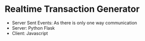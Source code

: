 # Realtime Transaction Generator

- Server Sent Events: As there is only one way communication
- Server: Python Flask
- Client: Javascript

